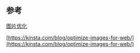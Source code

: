 

## 参考

[图片优化](https://developers.google.com/web/fundamentals/performance/optimizing-content-efficiency/image-optimization)

[https://kinsta.com/blog/optimize-images-for-web/](https://kinsta.com/blog/optimize-images-for-web/)